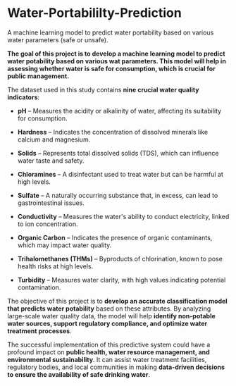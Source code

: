 # Water-Portabililty-Prediction
A machine learning model to predict water portability based on various water parameters (safe or unsafe).

**The goal of this project is to develop a machine learning model to predict water potability based on various wat parameters. This model will help in assessing whether water is safe for consumption, which is crucial for public management.**

The dataset used in this study contains **nine crucial water quality indicators**:  

- **pH** – Measures the acidity or alkalinity of water, affecting its suitability for consumption.  

- **Hardness** – Indicates the concentration of dissolved minerals like calcium and magnesium.  

- **Solids** – Represents total dissolved solids (TDS), which can influence water taste and safety.  

- **Chloramines** – A disinfectant used to treat water but can be harmful at high levels.  

- **Sulfate** – A naturally occurring substance that, in excess, can lead to gastrointestinal issues.  

- **Conductivity** – Measures the water's ability to conduct electricity, linked to ion concentration.  

- **Organic Carbon** – Indicates the presence of organic contaminants, which may impact water quality. 

- **Trihalomethanes (THMs)** – Byproducts of chlorination, known to pose health risks at high levels.
  
- **Turbidity** – Measures water clarity, with high values indicating potential contamination.  

The objective of this project is to **develop an accurate classification model that predicts water potability** based on these attributes. By analyzing large-scale water quality data, the model will help **identify non-potable water sources, support regulatory compliance, and optimize water treatment processes**.  

The successful implementation of this predictive system could have a profound impact on **public health, water resource management, and environmental sustainability**. It can assist water treatment facilities, regulatory bodies, and local communities in making **data-driven decisions to ensure the availability of safe drinking water**. 
